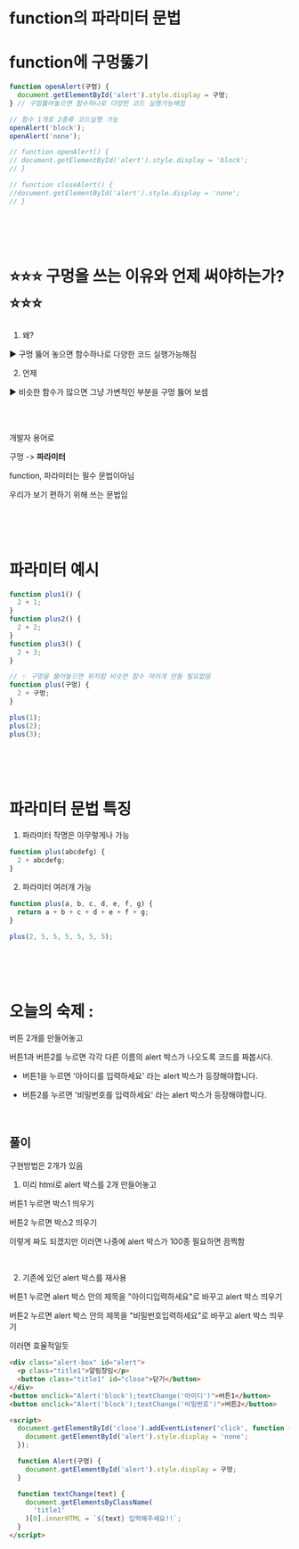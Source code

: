 # function의 파라미터 문법

# function에 구멍뚫기

```js
function openAlert(구멍) {
  document.getElementById('alert').style.display = 구멍;
} // 구멍뚫어놓으면 함수하나로 다양한 코드 실행가능해짐

// 함수 1개로 2종류 코드실행 가능
openAlert('block');
openAlert('none');

// function openAlert() {
// document.getElementById('alert').style.display = 'block';
// }

// function closeAlert() {
//document.getElementById('alert').style.display = 'none';
// }
```

<br>
<br>
<br>

# ⭐️⭐️⭐️ 구멍을 쓰는 이유와 언제 써야하는가? ⭐️⭐️⭐️

1. 왜?

► 구멍 뚫어 놓으면 함수하나로 다양한 코드 실행가능해짐

2. 언제

▶︎ 비슷한 함수가 많으면 그냥 가변적인 부분을 구멍 뚫어 보셈

<br>
<br>

개발자 용어로

구멍 -> **파라미터**

function, 파라미터는 필수 문법이아님

우리가 보기 편하기 위해 쓰는 문법임

<br>
<br>
<br>

# 파라미터 예시

```js
function plus1() {
  2 + 1;
}
function plus2() {
  2 + 2;
}
function plus3() {
  2 + 3;
}

// ✨ 구멍을 뚫어놓으면 위처럼 비슷한 함수 여러개 만들 필요없음
function plus(구멍) {
  2 + 구멍;
}

plus(1);
plus(2);
plus(3);
```

<br>
<br>
<br>

# 파라미터 문법 특징

1. 파라미터 작명은 아무렇게나 가능

```js
function plus(abcdefg) {
  2 + abcdefg;
}
```

2. 파라미터 여러개 가능

```js
function plus(a, b, c, d, e, f, g) {
  return a + b + c + d + e + f + g;
}

plus(2, 5, 5, 5, 5, 5, 5);
```

<br>
<br>
<br>

# 오늘의 숙제 :

버튼 2개를 만들어놓고

버튼1과 버튼2를 누르면 각각 다른 이름의 alert 박스가 나오도록 코드를 짜봅시다.

- 버튼1을 누르면 '아이디를 입력하세요' 라는 alert 박스가 등장해야합니다.

- 버튼2를 누르면 '비밀번호를 입력하세요' 라는 alert 박스가 등장해야합니다.

<br>

## 풀이

구현방법은 2개가 있음

1. 미리 html로 alert 박스를 2개 만들어놓고

버튼1 누르면 박스1 띄우기

버튼2 누르면 박스2 띄우기

이렇게 짜도 되겠지만 이러면 나중에 alert 박스가 100종 필요하면 끔찍함

<br>

2. 기존에 있던 alert 박스를 재사용

버튼1 누르면 alert 박스 안의 제목을 "아이디입력하세요"로 바꾸고 alert 박스 띄우기

버튼2 누르면 alert 박스 안의 제목을 "비밀번호입력하세요"로 바꾸고 alert 박스 띄우기

이러면 효율적일듯

```html
<div class="alert-box" id="alert">
  <p class="title1">알림창임</p>
  <button class="title1" id="close">닫기</button>
</div>
<button onclick="Alert('block');textChange('아이디')">버튼1</button>
<button onclick="Alert('block');textChange('비밀번호')">버튼2</button>

<script>
  document.getElementById('close').addEventListener('click', function () {
    document.getElementById('alert').style.display = 'none';
  });

  function Alert(구멍) {
    document.getElementById('alert').style.display = 구멍;
  }

  function textChange(text) {
    document.getElementsByClassName(
      'title1'
    )[0].innerHTML = `${text} 입력해주세요!!`;
  }
</script>
```
